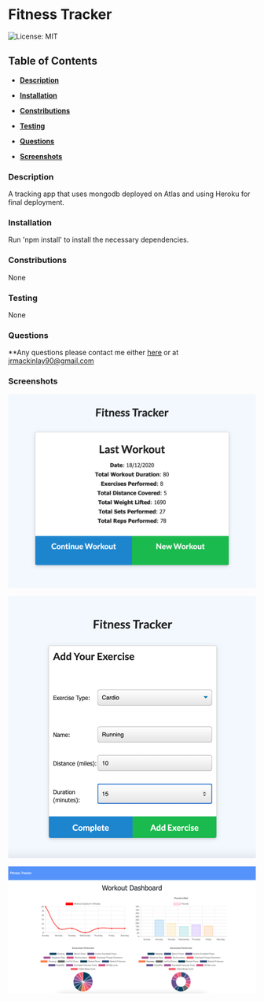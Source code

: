 # Fitness Tracker

![License: MIT](https://img.shields.io/badge/License-MIT-yellow.svg)

## Table of Contents

* **[Description](#Description)**

* **[Installation](#Installation)**

* **[Constributions](#Contributions)**

* **[Testing](#Testing)**

* **[Questions](#Questions)**

* **[Screenshots](#Screenshots)**


### Description

A tracking app that uses mongodb deployed on Atlas and using Heroku for final deployment. 


### Installation

Run 'npm install' to install the necessary dependencies. 


### Constributions

None


### Testing

None


### Questions

**Any questions please contact me either [here](https://github.com/tallglassof-milkjake) or at jrmackinlay90@gmail.com


### Screenshots

![See Last Workout](/assets/last_workout.png)

![Start a New Workout](/assets/new-exercise.png)

![See your Stats](/assets/stats.png)

